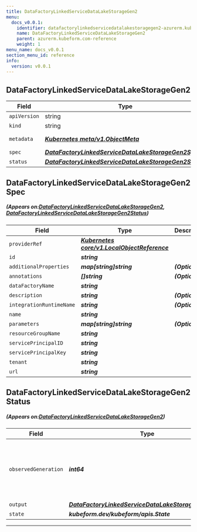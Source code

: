 ```yaml
---
title: DataFactoryLinkedServiceDataLakeStorageGen2
menu:
  docs_v0.0.1:
    identifier: datafactorylinkedservicedatalakestoragegen2-azurerm.kubeform.com
    name: DataFactoryLinkedServiceDataLakeStorageGen2
    parent: azurerm.kubeform.com-reference
    weight: 1
menu_name: docs_v0.0.1
section_menu_id: reference
info:
  version: v0.0.1
---
```


## DataFactoryLinkedServiceDataLakeStorageGen2
| Field | Type | Description |
| ------ | ----- | ----------- |
| `apiVersion` | string | `azurerm.kubeform.com/v1alpha1` |
|    `kind` | string | `DataFactoryLinkedServiceDataLakeStorageGen2` |
| `metadata` | ***[Kubernetes meta/v1.ObjectMeta](https://kubernetes.io/docs/reference/generated/kubernetes-api/v1.13/#objectmeta-v1-meta)***|Refer to the Kubernetes API documentation for the fields of the `metadata` field.|
| `spec` | ***[DataFactoryLinkedServiceDataLakeStorageGen2Spec](#DataFactoryLinkedServiceDataLakeStorageGen2Spec)***||
| `status` | ***[DataFactoryLinkedServiceDataLakeStorageGen2Status](#DataFactoryLinkedServiceDataLakeStorageGen2Status)***||
## DataFactoryLinkedServiceDataLakeStorageGen2Spec
##### (Appears on:[DataFactoryLinkedServiceDataLakeStorageGen2](#DataFactoryLinkedServiceDataLakeStorageGen2), [DataFactoryLinkedServiceDataLakeStorageGen2Status](#DataFactoryLinkedServiceDataLakeStorageGen2Status))
| Field | Type | Description |
| ------ | ----- | ----------- |
| `providerRef` | ***[Kubernetes core/v1.LocalObjectReference](https://kubernetes.io/docs/reference/generated/kubernetes-api/v1.13/#localobjectreference-v1-core)***||
| `id` | ***string***||
| `additionalProperties` | ***map[string]string***| ***(Optional)*** |
| `annotations` | ***[]string***| ***(Optional)*** |
| `dataFactoryName` | ***string***||
| `description` | ***string***| ***(Optional)*** |
| `integrationRuntimeName` | ***string***| ***(Optional)*** |
| `name` | ***string***||
| `parameters` | ***map[string]string***| ***(Optional)*** |
| `resourceGroupName` | ***string***||
| `servicePrincipalID` | ***string***||
| `servicePrincipalKey` | ***string***||
| `tenant` | ***string***||
| `url` | ***string***||
## DataFactoryLinkedServiceDataLakeStorageGen2Status
##### (Appears on:[DataFactoryLinkedServiceDataLakeStorageGen2](#DataFactoryLinkedServiceDataLakeStorageGen2))
| Field | Type | Description |
| ------ | ----- | ----------- |
| `observedGeneration` | ***int64***| ***(Optional)*** Resource generation, which is updated on mutation by the API Server.|
| `output` | ***[DataFactoryLinkedServiceDataLakeStorageGen2Spec](#DataFactoryLinkedServiceDataLakeStorageGen2Spec)***| ***(Optional)*** |
| `state` | ***kubeform.dev/kubeform/apis.State***| ***(Optional)*** |
---
